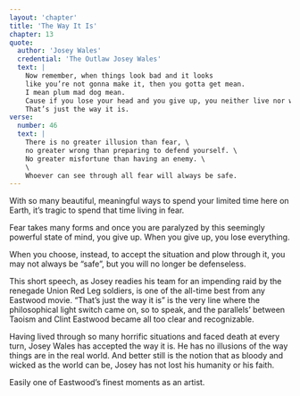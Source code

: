 ```yaml
---
layout: 'chapter'
title: 'The Way It Is'
chapter: 13
quote:
  author: 'Josey Wales'
  credential: 'The Outlaw Josey Wales'
  text: |
    Now remember, when things look bad and it looks
    like you’re not gonna make it, then you gotta get mean.
    I mean plum mad dog mean.
    Cause if you lose your head and you give up, you neither live nor win.
    That’s just the way it is.
verse:
  number: 46
  text: |
    There is no greater illusion than fear, \
    no greater wrong than preparing to defend yourself. \
    No greater misfortune than having an enemy. \
    \
    Whoever can see through all fear will always be safe.
---
```


With so many beautiful, meaningful ways to spend your limited time here on Earth, it’s tragic to spend that time living in fear.

Fear takes many forms and once you are paralyzed by this seemingly powerful state of mind, you give up. When you give up, you lose everything.

When you choose, instead, to accept the situation and plow through it, you may not always be “safe”, but you will no longer be defenseless.

This short speech, as Josey readies his team for an impending raid by the renegade Union Red Leg soldiers, is one of the all-time best from any Eastwood movie. “That’s just the way it is” is the very line where the philosophical light switch came on, so to speak, and the parallels’ between Taoism and Clint Eastwood became all too clear and recognizable.

Having lived through so many horrific situations and faced death at every turn, Josey Wales has accepted the way it is. He has no illusions of the way things are in the real world. And better still is the notion that as bloody and wicked as the world can be, Josey has not lost his humanity or his faith.

Easily one of Eastwood’s finest moments as an artist.
